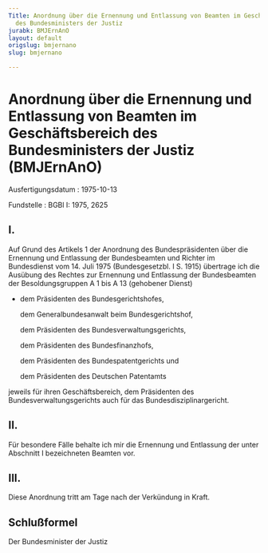 ```yaml
---
Title: Anordnung über die Ernennung und Entlassung von Beamten im Geschäftsbereich
  des Bundesministers der Justiz
jurabk: BMJErnAnO
layout: default
origslug: bmjernano
slug: bmjernano

---
```


# Anordnung über die Ernennung und Entlassung von Beamten im Geschäftsbereich des Bundesministers der Justiz (BMJErnAnO)

Ausfertigungsdatum
:   1975-10-13

Fundstelle
:   BGBl I: 1975, 2625

## I.

Auf Grund des Artikels 1 der Anordnung des Bundespräsidenten über die
Ernennung und Entlassung der Bundesbeamten und Richter im Bundesdienst
vom 14. Juli 1975 (Bundesgesetzbl. I S. 1915) übertrage ich die
Ausübung des Rechtes zur Ernennung und Entlassung der Bundesbeamten
der Besoldungsgruppen A 1 bis A 13 (gehobener Dienst)

*   dem Präsidenten des Bundesgerichtshofes,

    dem Generalbundesanwalt beim Bundesgerichtshof,

    dem Präsidenten des Bundesverwaltungsgerichts,

    dem Präsidenten des Bundesfinanzhofs,

    dem Präsidenten des Bundespatentgerichts und

    dem Präsidenten des Deutschen Patentamts



jeweils für ihren Geschäftsbereich,
dem Präsidenten des Bundesverwaltungsgerichts auch für das
Bundesdisziplinargericht.

## II.

Für besondere Fälle behalte ich mir die Ernennung und Entlassung der
unter Abschnitt I bezeichneten Beamten vor.

## III.

Diese Anordnung tritt am Tage nach der Verkündung in Kraft.

## Schlußformel

Der Bundesminister der Justiz

